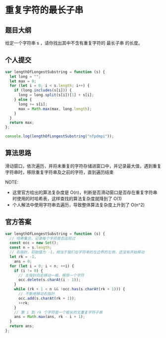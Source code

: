 # 重复字符的最长子串

## 题目大纲

给定一个字符串 s ，请你找出其中不含有重复字符的 最长子串 的长度。

## 个人提交

```js
var lengthOfLongestSubstring = function (s) {
  let long = "";
  let max = 0;
  for (let i = 0; i < s.length; i++) {
    if (long.includes(s[i])) {
      long = long.split(s[i])[1] + s[i];
    } else {
      long += s[i];
      max = Math.max(max, long.length);
    }
  }
  return max;
};

console.log(lengthOfLongestSubstring("nfpdmpi"));
```

## 算法思路

滑动窗口，依次遍历，并将未重复的字符存储进窗口中，并记录最大值，遇到重复字符串时，移除重复字符串及之前的字符，直到遍历结束

NOTE:

- 这里官方给出的算法复杂度是 O(n)，判断是否滑动窗口是否存在重复字符串时使用的时哈希表，这样查找的算法复杂度就降到了 O(1)
- 个人解法中使用字符串去遍历，导致整体算法复杂度上升到了 O(n^2)

## 官方答案

```js
var lengthOfLongestSubstring = function (s) {
  // 哈希集合，记录每个字符是否出现过
  const occ = new Set();
  const n = s.length;
  // 右指针，初始值为 -1，相当于我们在字符串的左边界的左侧，还没有开始移动
  let rk = -1,
    ans = 0;
  for (let i = 0; i < n; ++i) {
    if (i != 0) {
      // 左指针向右移动一格，移除一个字符
      occ.delete(s.charAt(i - 1));
    }
    while (rk + 1 < n && !occ.has(s.charAt(rk + 1))) {
      // 不断地移动右指针
      occ.add(s.charAt(rk + 1));
      ++rk;
    }
    // 第 i 到 rk 个字符是一个极长的无重复字符子串
    ans = Math.max(ans, rk - i + 1);
  }
  return ans;
};
```
